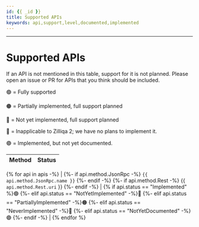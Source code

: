 ```yaml
---
id: {{ _id }}
title: Supported APIs
keywords: api,support,level,documented,implemented
---
```

---
# Supported APIs

If an API is not mentioned in this table, support for it is not planned.
Please open an issue or PR for APIs that you think should be included.

🟢 = Fully supported

🟠 = Partially implemented, full support planned

🔴 = Not yet implemented, full support planned

🔵 = Inapplicable to Zilliqa 2; we have no plans to implement it.

🟣 = Implemented, but not yet documented.



| Method                                    | Status                                          |
| ----------------------------------------- | ----------------------------------------------- |
{% for api in apis -%}
| {%- if api.method.JsonRpc -%}
`{{ api.method.JsonRpc.name }}`
{%- endif -%}
{%- if api.method.Rest -%}
{{ `api.method.Rest.uri` }}
{%- endif -%}                               | {% if api.status == "Implemented" %}🟢
{%- elif api.status == "NotYetImplemented" -%}🔴
{%- elif api.status == "PartiallyImplemented" -%}🟠
{%- elif api.status == "NeverImplemented" -%}🔵
{%- elif api.status == "NotYetDocumented" -%}🟣
{%- endif -%}           |
{% endfor %}

